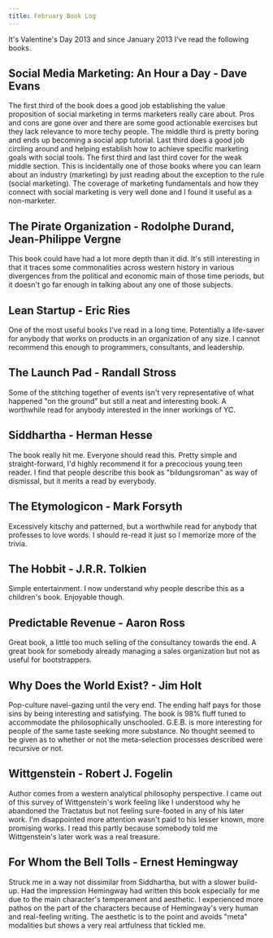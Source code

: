 ```yaml
---
title: February Book Log
---
```


It's Valentine's Day 2013 and since January 2013 I've read the following books.

<!--more-->

## Social Media Marketing: An Hour a Day - Dave Evans

The first third of the book does a good job establishing the value proposition of social marketing in terms marketers really care about. Pros and cons are gone over and there are some good actionable exercises but they lack relevance to more techy people. The middle third is pretty boring and ends up becoming a social app tutorial. Last third does a good job circling around and helping establish how to achieve specific marketing goals with social tools. The first third and last third cover for the weak middle section. This is incidentally one of those books where you can learn about an industry (marketing) by just reading about the exception to the rule (social marketing). The coverage of marketing fundamentals and how they connect with social marketing is very well done and I found it useful as a non-marketer.

## The Pirate Organization - Rodolphe Durand, Jean-Philippe Vergne

This book could have had a lot more depth than it did. It's still interesting in that it traces some commonalities across western history in various divergences from the political and economic main of those time periods, but it doesn't go far enough in talking about any one of those subjects.

## Lean Startup - Eric Ries

One of the most useful books I've read in a long time. Potentially a life-saver for anybody that works on products in an organization of any size. I cannot recommend this enough to programmers, consultants, and leadership.

## The Launch Pad - Randall Stross

Some of the stitching together of events isn't very representative of what happened "on the ground" but still a neat and interesting book. A worthwhile read for anybody interested in the inner workings of YC.

## Siddhartha - Herman Hesse

The book really hit me. Everyone should read this. Pretty simple and straight-forward, I'd highly recommend it for a precocious young teen reader. I find that people describe this book as "bildungsroman" as way of dismissal, but it merits a read by everybody.

## The Etymologicon - Mark Forsyth

Excessively kitschy and patterned, but a worthwhile read for anybody that professes to love words. I should re-read it just so I memorize more of the trivia.

## The Hobbit - J.R.R. Tolkien

Simple entertainment. I now understand why people describe this as a children's book. Enjoyable though.

## Predictable Revenue - Aaron Ross

Great book, a little too much selling of the consultancy towards the end. A great book for somebody already managing a sales organization but not as useful for bootstrappers.

## Why Does the World Exist? - Jim Holt

Pop-culture navel-gazing until the very end. The ending half pays for those sins by being interesting and satisfying. The book is 98% fluff tuned to accommodate the philosophically unschooled. G.E.B. is more interesting for people of the same taste seeking more substance. No thought seemed to be given as to whether or not the meta-selection processes described were recursive or not.

## Wittgenstein - Robert J. Fogelin

Author comes from a western analytical philosophy perspective. I came out of this survey of Wittgenstein's work feeling like I understood why he abandoned the Tractatus but not feeling sure-footed in any of his later work. I'm disappointed more attention wasn't paid to his lesser known, more promising works. I read this partly because somebody told me Wittgenstein's later work was a real treasure.

## For Whom the Bell Tolls - Ernest Hemingway

Struck me in a way not dissimilar from Siddhartha, but with a slower build-up. Had the impression Hemingway had written this book especially for me due to the main character's temperament and aesthetic. I experienced more pathos on the part of the characters because of Hemingway's very human and real-feeling writing. The aesthetic is to the point and avoids "meta" modalities but shows a very real artfulness that tickled me.
